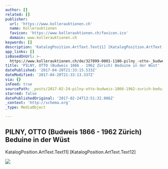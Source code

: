 ```yaml
---
author: []
related: []
publisher:
  url: 'https://www.kollerauktionen.ch'
  name: Kollerauktionen
  favicon: 'https://www.kollerauktionen.ch/favicon.ico'
  domain: www.kollerauktionen.ch
keywords: []
description: 'KatalogPosition.ArtText.Text11] [KatalogPosition.ArtText.Text12]'
app_links: []
isBasedOnUrl: >-
  https://www.kollerauktionen.ch/de/327899-0001-1180-pilny_-otto-_budweis-1866---19-1180_438710.html?RecPos=22
title: 'PILNY, OTTO (Budweis 1866 - 1962 Zürich) Beduine in der Wüst'
datePublished: '2017-04-20T21:33:15.533Z'
dateModified: '2017-04-20T21:33:13.337Z'
via: {}
inFeed: true
sourcePath: _posts/2017-02-24-pilny-otto-budweis-1866-1962-zurich-beduine-in-der-wust.md
starred: false
datePublishedOriginal: '2017-02-24T13:51:32.086Z'
_context: 'http://schema.org'
_type: MediaObject

---
```

<article style=""><h1>PILNY, OTTO (Budweis 1866 - 1962 Zürich) Beduine in der Wüst</h1><p>KatalogPosition.ArtText.Text11] [KatalogPosition.ArtText.Text12]</p><img src="https://www.kollerauktionen.ch//CatCache/catcache.3/pictures/438710/438710_l_1.jpg" /></article>